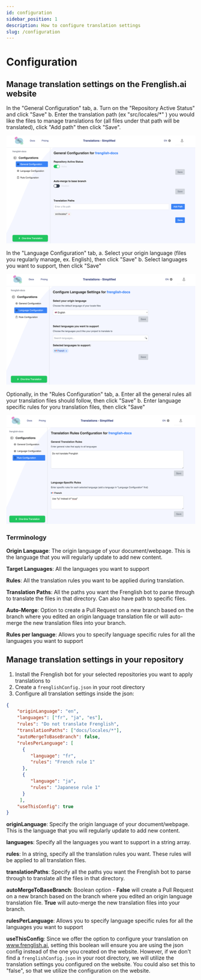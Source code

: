 ```yaml
---
id: configuration
sidebar_position: 1
description: How to configure translation settings
slug: /configuration
---
```


# Configuration

## Manage translation settings on the Frenglish.ai website

In the "General Configuration" tab, 
    a. Turn on the "Repository Active Status" and click "Save"
    b. Enter the translation path (ex "src/locales/*" ) you would like the files to manage translations for (all files under that path will be translated), click "Add path" then click "Save".

![General Configuration](../../../../../assets/general-configuration.png)

In the "Language Configuration" tab,
    a. Select your origin language (files you regularly manage, ex. English), then click "Save"
    b. Select languages you want to support, then click "Save"

![Language Configuration](../../../../../assets/language-configuration.png)

Optionally, in the "Rules Configuration" tab,
    a. Enter all the general rules all your translation files should follow, then click "Save"
    b. Enter language specific rules for yoru translation files, then click "Save"

![Rule Configuration](../../../../../assets/rule-configuration.png)

### Terrminology

**Origin Language**: The origin language of your document/webpage. This is the language that you will regularly update to add new content.

**Target Languages**: All the languages you want to support

**Rules**: All the translation rules you want to be applied during translation.

**Translation Paths**: All the paths you want the Frenglish bot to parse through to translate the files in that directory. Can also have path to specific files.

**Auto-Merge**: Option to create a Pull Request on a new branch based on the branch where you edited an origin language translation file or will auto-merge the new translation files into your branch.

**Rules per language**: Allows you to specify language specific rules for all the languages you want to support

## Manage translation settings in your repository

1. Install the Frenglish bot for your selected repositories you want to apply translations to
2. Create a `frenglishConfig.json` in your root directory
3. Configure all translation settings inside the json:

```json
{
    "originLanguage": "en",
    "languages": ["fr", "ja", "es"],
    "rules": "Do not translate Frenglish",
    "translationPaths": ["docs/locales/*"],
    "autoMergeToBaseBranch": false,
    "rulesPerLanguage": [
      {
         "language": "fr",
         "rules": "French rule 1"
      },
      {
         "language": "ja",
         "rules": "Japanese rule 1"
      }
     ],
    "useThisConfig": true
}
```

**originLanguage**: Specify the origin language of your document/webpage. This is the language that you will regularly update to add new content.

**languages**: Specify all the languages you want to support in a string array.

**rules**: In a string, specify all the translation rules you want. These rules will be applied to all translation files.

**translationPaths**: Specify all the paths you want the Frenglish bot to parse through to translate all the files in that directory.

**autoMergeToBaseBranch**: Boolean option - **False** will create a Pull Request on a new branch based on the branch where you edited an origin language translation file. **True** will auto-merge the new translation files into your branch.

**rulesPerLanguage**: Allows you to specify language specific rules for all the languages you want to support

**useThisConfig**: Since we offer the option to configure your translation on www.frenglish.ai, setting this boolean will ensure you are using the json config instead of the one you created on the website. However, if we don't find a `frenglishConfig.json` in your root directory, we will utilize the translation settings you configured on the website. You could also set this to "false", so that we utilize the configuration on the website.